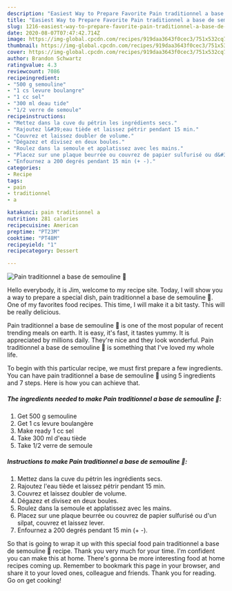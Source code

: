 ```yaml
---
description: "Easiest Way to Prepare Favorite Pain traditionnel a base de semouline 🍞"
title: "Easiest Way to Prepare Favorite Pain traditionnel a base de semouline 🍞"
slug: 1216-easiest-way-to-prepare-favorite-pain-traditionnel-a-base-de-semouline
date: 2020-08-07T07:47:42.714Z
image: https://img-global.cpcdn.com/recipes/919daa3643f0cec3/751x532cq70/pain-traditionnel-a-base-de-semouline-🍞-photo-principale-de-la-recette.jpg
thumbnail: https://img-global.cpcdn.com/recipes/919daa3643f0cec3/751x532cq70/pain-traditionnel-a-base-de-semouline-🍞-photo-principale-de-la-recette.jpg
cover: https://img-global.cpcdn.com/recipes/919daa3643f0cec3/751x532cq70/pain-traditionnel-a-base-de-semouline-🍞-photo-principale-de-la-recette.jpg
author: Brandon Schwartz
ratingvalue: 4.3
reviewcount: 7086
recipeingredient:
- "500 g semouline"
- "1 cs levure boulangre"
- "1 cc sel"
- "300 ml deau tide"
- "1/2 verre de semoule"
recipeinstructions:
- "Mettez dans la cuve du pétrin les ingrédients secs."
- "Rajoutez l&#39;eau tiède et laissez pétrir pendant 15 min."
- "Couvrez et laissez doubler de volume."
- "Dégazez et divisez en deux boules."
- "Roulez dans la semoule et applatissez avec les mains."
- "Placez sur une plaque beurrée ou couvrez de papier sulfurisé ou d&#39;un silpat, couvrez et laissez lever."
- "Enfournez a 200 degrés pendant 15 min (+ -)."
categories:
- Recipe
tags:
- pain
- traditionnel
- a

katakunci: pain traditionnel a 
nutrition: 281 calories
recipecuisine: American
preptime: "PT23M"
cooktime: "PT48M"
recipeyield: "1"
recipecategory: Dessert

---
```



![Pain traditionnel a base de semouline 🍞](https://img-global.cpcdn.com/recipes/919daa3643f0cec3/751x532cq70/pain-traditionnel-a-base-de-semouline-🍞-photo-principale-de-la-recette.jpg)

Hello everybody, it is Jim, welcome to my recipe site. Today, I will show you a way to prepare a special dish, pain traditionnel a base de semouline 🍞. One of my favorites food recipes. This time, I will make it a bit tasty. This will be really delicious.

Pain traditionnel a base de semouline 🍞 is one of the most popular of recent trending meals on earth. It is easy, it's fast, it tastes yummy. It is appreciated by millions daily. They're nice and they look wonderful. Pain traditionnel a base de semouline 🍞 is something that I've loved my whole life.




To begin with this particular recipe, we must first prepare a few ingredients. You can have pain traditionnel a base de semouline 🍞 using 5 ingredients and 7 steps. Here is how you can achieve that.

<!--inarticleads1-->

##### The ingredients needed to make Pain traditionnel a base de semouline 🍞:

1. Get 500 g semouline
1. Get 1 cs levure boulangère
1. Make ready 1 cc sel
1. Take 300 ml d&#39;eau tiède
1. Take 1/2 verre de semoule




<!--inarticleads2-->

##### Instructions to make Pain traditionnel a base de semouline 🍞:

1. Mettez dans la cuve du pétrin les ingrédients secs.
1. Rajoutez l&#39;eau tiède et laissez pétrir pendant 15 min.
1. Couvrez et laissez doubler de volume.
1. Dégazez et divisez en deux boules.
1. Roulez dans la semoule et applatissez avec les mains.
1. Placez sur une plaque beurrée ou couvrez de papier sulfurisé ou d&#39;un silpat, couvrez et laissez lever.
1. Enfournez a 200 degrés pendant 15 min (+ -).




So that is going to wrap it up with this special food pain traditionnel a base de semouline 🍞 recipe. Thank you very much for your time. I'm confident you can make this at home. There's gonna be more interesting food at home recipes coming up. Remember to bookmark this page in your browser, and share it to your loved ones, colleague and friends. Thank you for reading. Go on get cooking!
